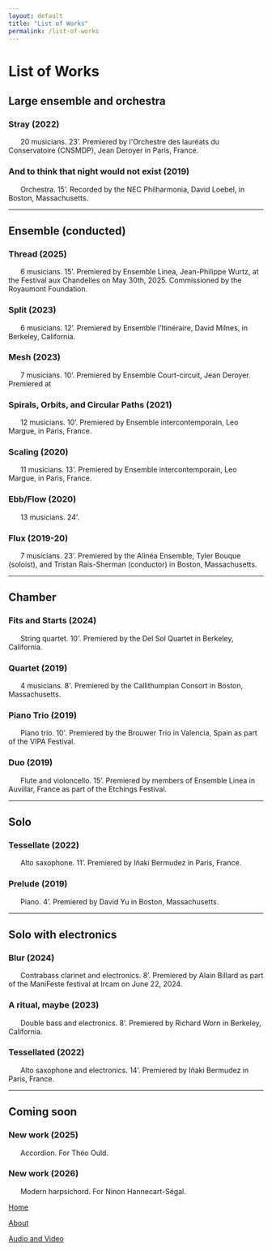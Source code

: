 ```yaml
---
layout: default
title: "List of Works"
permalink: /list-of-works
---
```

# List of Works

## Large ensemble and orchestra

### Stray (2022)
  
&nbsp; &nbsp; &nbsp; 20 musicians. 23’. Premiered by l'Orchestre des lauréats du Conservatoire (CNSMDP), Jean Deroyer in Paris, France.

### And to think that night would not exist (2019)

&nbsp; &nbsp; &nbsp; Orchestra. 15’. Recorded by the NEC Philharmonia, David Loebel, in Boston, Massachusetts.

***

## Ensemble (conducted)

### Thread (2025)

&nbsp; &nbsp; &nbsp; 6 musicians. 15’. Premiered by Ensemble Linea, Jean-Philippe Wurtz, at the Festival aux Chandelles on May 30th, 2025. Commissioned by the Royaumont Foundation.

### Split (2023)

&nbsp; &nbsp; &nbsp; 6 musicians. 12’. Premiered by Ensemble l’Itinéraire, David Milnes, in Berkeley, California.

### Mesh (2023)

&nbsp; &nbsp; &nbsp; 7 musicians. 10’. Premiered by Ensemble Court-circuit, Jean Deroyer. Premiered at 

### Spirals, Orbits, and Circular Paths (2021)

&nbsp; &nbsp; &nbsp; 12 musicians. 10’. Premiered by Ensemble intercontemporain, Leo Margue,  in Paris, France.

### Scaling (2020)

&nbsp; &nbsp; &nbsp; 11 musicians. 13’. Premiered by Ensemble intercontemporain, Leo Margue, in Paris, France.

### Ebb/Flow (2020)

&nbsp; &nbsp; &nbsp; 13 musicians. 24’.

### Flux (2019-20)

&nbsp; &nbsp; &nbsp; 7 musicians. 23’. Premiered by the Alinéa Ensemble, Tyler Bouque (soloist), and Tristan Rais-Sherman (conductor) in Boston, Massachusetts.

***

## Chamber

### Fits and Starts (2024)

&nbsp; &nbsp; &nbsp; String quartet. 10'. Premiered by the Del Sol Quartet in Berkeley, California.

### Quartet (2019)

&nbsp; &nbsp; &nbsp; 4 musicians. 8'. Premiered by the Callithumpian Consort in Boston, Massachusetts.

### Piano Trio (2019)

&nbsp; &nbsp; &nbsp; Piano trio. 10'.  Premiered by the Brouwer Trio in Valencia, Spain as part of the VIPA Festival.

### Duo (2019)

&nbsp; &nbsp; &nbsp; Flute and violoncello. 15’. Premiered by members of Ensemble Linea in Auvillar, France as part of the Etchings Festival.

***

## Solo

### Tessellate (2022)

&nbsp; &nbsp; &nbsp; Alto saxophone. 11’. Premiered by Iñaki Bermudez in Paris, France.

### Prelude (2019)

&nbsp; &nbsp; &nbsp; Piano. 4’. Premiered by David Yu in Boston, Massachusetts.

***

## Solo with electronics

### Blur (2024)

&nbsp; &nbsp; &nbsp; Contrabass clarinet and electronics. 8’. Premiered by Alain Billard as part of the ManiFeste festival at Ircam on June 22, 2024.

### A ritual, maybe (2023)

&nbsp; &nbsp; &nbsp; Double bass and electronics. 8’. Premiered by Richard Worn in Berkeley, California.

### Tessellated (2022)

&nbsp; &nbsp; &nbsp; Alto saxophone and electronics. 14’. Premiered by Iñaki Bermudez in Paris, France.

***

## Coming soon

### New work (2025)

&nbsp; &nbsp; &nbsp; Accordion. For Théo Ould.

### New work (2026)

&nbsp; &nbsp; &nbsp; Modern harpsichord. For Ninon Hannecart-Ségal.

[Home](/)

[About](/about)

[Audio and Video](/audio-and-video)
